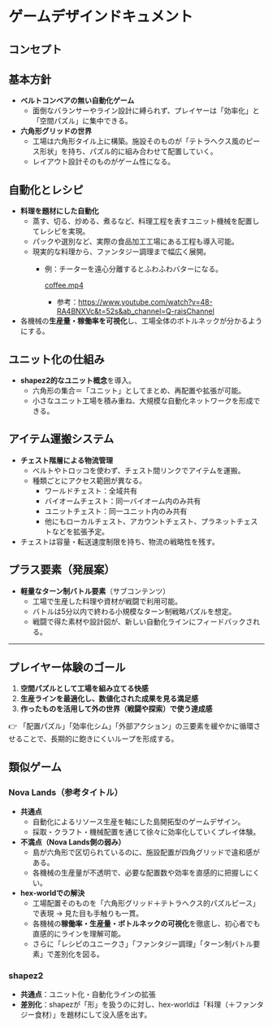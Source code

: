 # ゲームデザインドキュメント

## コンセプト

## 基本方針

- **ベルトコンベアの無い自動化ゲーム**
    - 面倒なバランサーやライン設計に縛られず、プレイヤーは「効率化」と「空間パズル」に集中できる。
- **六角形グリッドの世界**
    - 工場は六角形タイル上に構築。施設そのものが「テトラへクス風のピース形状」を持ち、パズル的に組み合わせて配置していく。
    - レイアウト設計そのものがゲーム性になる。

## 自動化とレシピ

- **料理を題材にした自動化**
    - 蒸す、切る、炒める、煮るなど、料理工程を表すユニット機械を配置してレシピを実現。
    - パックや選別など、実際の食品加工工場にある工程も導入可能。
    - 現実的な料理から、ファンタジー調理まで幅広く展開。
        - 例：チーターを遠心分離するとふわふわバターになる。
            
            [coffee.mp4](attachment:fae00084-395a-4e46-a422-6fe0a28adfd5:coffee.mp4)
            
            - 参考：https://www.youtube.com/watch?v=48-RA4BNXVc&t=52s&ab_channel=Q-raisChannel
- 各機械の**生産量・稼働率を可視化**し、工場全体のボトルネックが分かるようにする。

## ユニット化の仕組み

- **shapez2的なユニット概念**を導入。
    - 六角形の集合＝「ユニット」としてまとめ、再配置や拡張が可能。
    - 小さなユニット工場を積み重ね、大規模な自動化ネットワークを形成できる。

## アイテム運搬システム

- **チェスト階層による物流管理**
    - ベルトやトロッコを使わず、チェスト間リンクでアイテムを運搬。
    - 種類ごとにアクセス範囲が異なる。
        - ワールドチェスト：全域共有
        - バイオームチェスト：同一バイオーム内のみ共有
        - ユニットチェスト：同一ユニット内のみ共有
        - 他にもローカルチェスト、アカウントチェスト、プラネットチェストなどを拡張予定。
- チェストは容量・転送速度制限を持ち、物流の戦略性を残す。

## プラス要素（発展案）

- **軽量なターン制バトル要素**（サブコンテンツ）
    - 工場で生産した料理や資材が戦闘で利用可能。
    - バトルは5分以内で終わる小規模なターン制戦略パズルを想定。
    - 戦闘で得た素材や設計図が、新しい自動化ラインにフィードバックされる。

---

## プレイヤー体験のゴール

1. **空間パズルとして工場を組み立てる快感**
2. **生産ラインを最適化し、数値化された成果を見る満足感**
3. **作ったものを活用して外の世界（戦闘や探索）で使う達成感**

👉 「配置パズル」「効率化シム」「外部アクション」の三要素を緩やかに循環させることで、長期的に飽きにくいループを形成する。

## 類似ゲーム

### Nova Lands（参考タイトル）

- **共通点**
    - 自動化によるリソース生産を軸にした島開拓型のゲームデザイン。
    - 採取・クラフト・機械配置を通じて徐々に効率化していくプレイ体験。
- **不満点（Nova Lands側の弱み）**
    - 島が六角形で区切られているのに、施設配置が四角グリッドで違和感がある。
    - 各機械の生産量が不透明で、必要な配置数や効率を直感的に把握しにくい。
- **hex-worldでの解決**
    - 工場配置そのものを「六角形グリッド＋テトラへクス的パズルピース」で表現 → 見た目も手触りも一貫。
    - 各機械の**稼働率・生産量・ボトルネックの可視化**を徹底し、初心者でも直感的にラインを理解可能。
    - さらに「レシピのユニークさ」「ファンタジー調理」「ターン制バトル要素」で差別化を図る。

### shapez2

- **共通点**：ユニット化・自動化ラインの拡張
- **差別化**：shapezが「形」を扱うのに対し、hex-worldは「料理（＋ファンタジー食材）」を題材にして没入感を出す。
